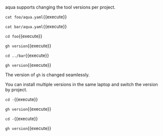 aqua supports changing the tool versions per project.

`cat foo/aqua.yaml`{{execute}}

`cat bar/aqua.yaml`{{execute}}

`cd foo`{{execute}}

`gh version`{{execute}}

`cd ../bar`{{execute}}

`gh version`{{execute}}

The version of `gh` is changed seamlessly.

You can install multiple versions in the same laptop and switch the version by project.

`cd -`{{execute}}

`gh version`{{execute}}

`cd -`{{execute}}

`gh version`{{execute}}
